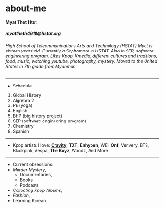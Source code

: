 # about-me

#### Myat Thet Htut

##### myattheth4618@hstat.org

###### High School of Teleommunications Arts and Technology (HSTAT)  Myat is sixteen years old. Currently a Sophomore in HSTAT. Also in SEP, software engineering program. Likes Kpop, Kmedia, different cultures and traditions, food, music, watching youtube, photography, mystery. Moved to the United States in 7th grade from Myanmar. 
---
* Schedule
1. Global History
2. Algrebra 2
3. PE (yoga)
4. English
5. BHP (big history project)
6. SEP (software engineering program)
7. Chemistry
8. Spanish
--- 
* Kpop artists I love:
[**Cravity**](https://kprofiles.com/cravity-members-profile/),
**TXT**,
**Enhypen**,
WEi,
**Onf**,
Verivery,
BTS,
Blackpink,
Aespa,
**The Boyz**,
Woodz,
And More
---
* Current obsessions:
* _Murder Mystery_,
    * Documentaries,
    * Books
    * Podcasts
* _Collecting Kpop Albums_,
* _Fashion_,
* Learning Korean